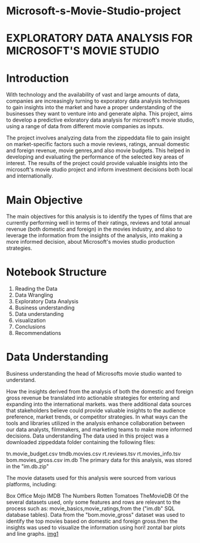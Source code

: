 # Microsoft-s-Movie-Studio-project
# EXPLORATORY DATA ANALYSIS FOR MICROSOFT'S MOVIE STUDIO
# Introduction
With technology and the availability of vast and large amounts of data, companies are increasingly turning to exporatory data analysis techniques to gain insights into the market and have a proper understanding of the businesses they want to venture into and generate alpha. This project, aims to develop a predictive exloratory data analysis for micresoft's movie studio, using a range of data from different movie companies as inputs.

The project involves analyzing data from the zippeddata file to gain insight on market-specific factors such a movie reviews, ratings, annual domestic and foreign revenue, movie genres,and also movie budgets. This helped in developing and evaluating the performance of the selected key areas of interest. The results of the project could provide valuable insights into the microsoft's movie studio project and inform investment decisions both local and internationally.

# Main Objective
The main objectives for this analysis is to identify the types of films that are currently performing well in terms of their ratings, reviews and total annual revenue (both domestic and foreign) in the movies industry, and also to leverage the information from the insights of the analysis, into making a more informed decision, about Microsoft's movies studio production strategies.

# Notebook Structure
1. Reading the Data
2. Data Wrangling
3. Exploratory Data Analysis
4. Business understanding
5. Data understanding
6. visualization
7. Conclusions
8. Recommendations
# Data Understanding
Business understanding
the head of Microsofts movie studio wanted to understand.

How the insights derived from the analysis of both the domestic and foreign gross revenue be translated into actionable strategies for entering and expanding into the international markets.
was there additional data sources that stakeholders believe could provide valuable insights to the audience preference, market trends, or competitor strategies.
In what ways can the tools and libraries utilized in the analysis enhance collaboration between our data analysts, filmmakers, and marketing teams to make more informed decisions.
Data understanding
The data used in this project was a downloaded zippeddata folder containing the following files:

tn.movie_budget.csv
tmdb.movies.csv
rt.reviews.tsv
rt.movies_info.tsv
bom.movies_gross.csv
im.db
The primary data for this analysis, was stored in the "im.db.zip"

The movie datasets used for this analysis were sourced from various platforms, including:

Box Office Mojo
IMDB
The Numbers
Rotten Tomatoes
TheMovieDB
Of the several datasets used, only some features and rows are relevant to the process such as: movie_basics,movie_ratings,from the ("im.db" SQL database tables). Data from the "bom.movie_gross" dataset was used to identify the top movies based on domestic and foreign gross.then the insights was used to visualize the information using hori!
zontal bar plots and line graphs.
[img1](https://github.com/moschine/Microsoft-s-Movie-Studio-project/assets/144592615/3f791e58-9d03-4d20-b0d3-e494205e3c6a)

